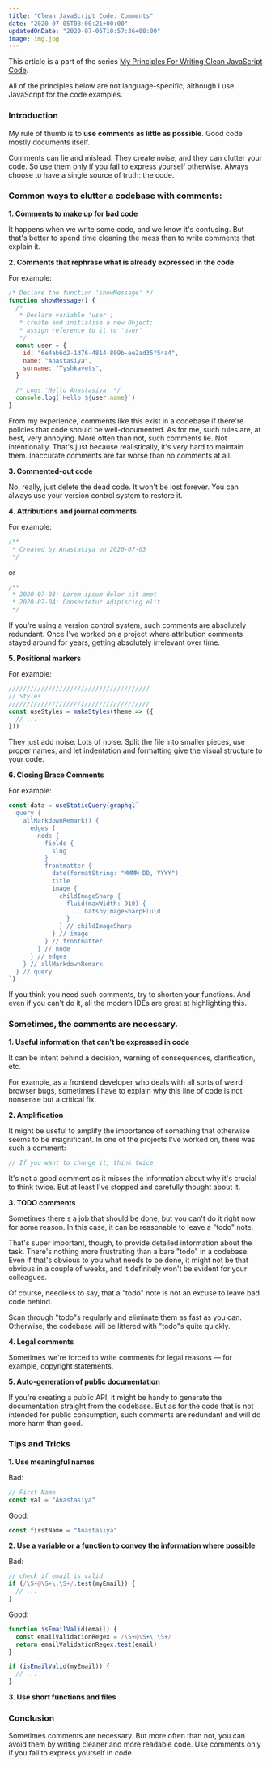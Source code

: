 ```yaml
---
title: "Clean JavaScript Code: Comments"
date: "2020-07-05T08:00:21+00:00"
updatedOnDate: "2020-07-06T10:57:36+00:00"
image: img.jpg
---
```


This article is a part of the series [My Principles For Writing Clean JavaScript Code](https://anastasiya.dev/clean-js-code/).

All of the principles below are not language-specific, although I use JavaScript for the code examples.

### Introduction

My rule of thumb is to **use comments as little as possible**. Good code mostly documents itself.

Comments can lie and mislead. They create noise, and they can clutter your code. So use them only if you fail to express yourself otherwise. Always choose to have a single source of truth: the code.

### Common ways to clutter a codebase with comments:

**1. Comments to make up for bad code**

It happens when we write some code, and we know it's confusing. But that's better to spend time cleaning the mess than to write comments that explain it.

**2. Comments that rephrase what is already expressed in the code**

For example:

```javascript
/* Declare the function 'showMessage' */
function showMessage() {
  /*
   * Declare variable 'user';
   * create and initialise a new Object;
   * assign reference to it to 'user'
   */
  const user = {
    id: "6e4ab6d2-1d76-4814-809b-ee2ad35f54a4",
    name: "Anastasiya",
    surname: "Tyshkavets",
  }

  /* Logs 'Hello Anastasiya' */
  console.log(`Hello ${user.name}`)
}
```

From my experience, comments like this exist in a codebase if there're policies that code should be well-documented. As for me, such rules are, at best, very annoying. More often than not, such comments lie. Not intentionally. That's just because realistically, it's very hard to maintain them. Inaccurate comments are far worse than no comments at all.

**3. Commented-out code**

No, really, just delete the dead code. It won't be lost forever. You can always use your version control system to restore it.

**4. Attributions and journal comments**

For example:

```javascript
/**
 * Created by Anastasiya on 2020-07-03
 */
```

or

```javascript
/**
 * 2020-07-03: Lorem ipsum dolor sit amet
 * 2020-07-04: Consectetur adipiscing elit
 */
```

If you're using a version control system, such comments are absolutely redundant. Once I've worked on a project where attribution comments stayed around for years, getting absolutely irrelevant over time.

**5. Positional markers**

For example:

```javascript
///////////////////////////////////////
// Styles
///////////////////////////////////////
const useStyles = makeStyles(theme => ({
  // ...
}))
```

They just add noise. Lots of noise. Split the file into smaller pieces, use proper names, and let indentation and formatting give the visual structure to your code.

**6. Closing Brace Comments**

For example:

```javascript
const data = useStaticQuery(graphql`
  query {
    allMarkdownRemark() {
      edges {
        node {
          fields {
            slug
          }
          frontmatter {
            date(formatString: "MMMM DD, YYYY")
            title
            image {
              childImageSharp {
                fluid(maxWidth: 910) {
                  ...GatsbyImageSharpFluid
                }
              } // childImageSharp
            } // image
          } // frontmatter
        } // node
      } // edges
    } // allMarkdownRemark
  } // query
`)
```

If you think you need such comments, try to shorten your functions. And even if you can't do it, all the modern IDEs are great at highlighting this.

### Sometimes, the comments are necessary.

**1. Useful information that can't be expressed in code**

It can be intent behind a decision, warning of consequences, clarification, etc.

For example, as a frontend developer who deals with all sorts of weird browser bugs, sometimes I have to explain why this line of code is not nonsense but a critical fix.

**2. Amplification**

It might be useful to amplify the importance of something that otherwise seems to be insignificant. In one of the projects I've worked on, there was such a comment:

```javascript
// If you want to change it, think twice
```

It's not a good comment as it misses the information about why it's crucial to think twice. But at least I've stopped and carefully thought about it.

**3. TODO comments**

Sometimes there's a job that should be done, but you can't do it right now for some reason. In this case, it can be reasonable to leave a "todo" note.

That's super important, though, to provide detailed information about the task. There's nothing more frustrating than a bare "todo" in a codebase. Even if that's obvious to you what needs to be done, it might not be that obvious in a couple of weeks, and it definitely won't be evident for your colleagues.

Of course, needless to say, that a "todo" note is not an excuse to leave bad code behind.

Scan through "todo"s regularly and eliminate them as fast as you can. Otherwise, the codebase will be littered with "todo"s quite quickly.

**4. Legal comments**

Sometimes we're forced to write comments for legal reasons — for example, copyright statements.

**5. Auto-generation of public documentation**

If you're creating a public API, it might be handy to generate the documentation straight from the codebase. But as for the code that is not intended for public consumption, such comments are redundant and will do more harm than good.

### Tips and Tricks

**1. Use meaningful names**

Bad:

```javascript
// First Name
const val = "Anastasiya"
```

Good:

```javascript
const firstName = "Anastasiya"
```

**2. Use a variable or a function to convey the information where possible**

Bad:

```javascript
// check if email is valid
if (/\S+@\S+\.\S+/.test(myEmail)) {
  // ...
}
```

Good:

```javascript
function isEmailValid(email) {
  const emailValidationRegex = /\S+@\S+\.\S+/
  return emailValidationRegex.test(email)
}

if (isEmailValid(myEmail)) {
  // ...
}
```

**3. Use short functions and files**

### Conclusion

Sometimes comments are necessary. But more often than not, you can avoid them by writing cleaner and more readable code. Use comments only if you fail to express yourself in code.
